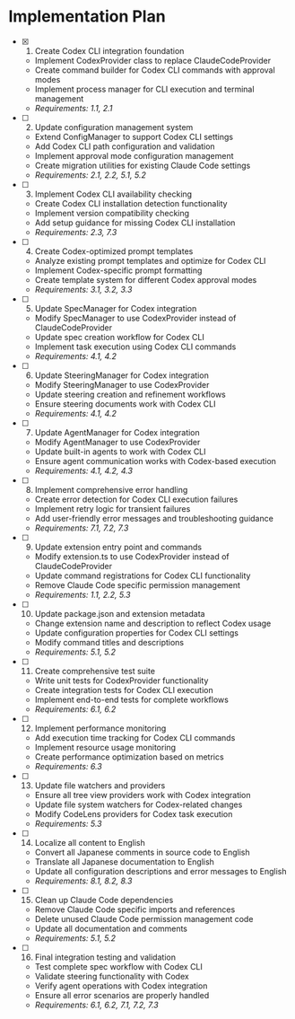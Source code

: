 # Implementation Plan

- [x] 1. Create Codex CLI integration foundation
  - Implement CodexProvider class to replace ClaudeCodeProvider
  - Create command builder for Codex CLI commands with approval modes
  - Implement process manager for CLI execution and terminal management
  - _Requirements: 1.1, 2.1_

- [ ] 2. Update configuration management system
  - Extend ConfigManager to support Codex CLI settings
  - Add Codex CLI path configuration and validation
  - Implement approval mode configuration management
  - Create migration utilities for existing Claude Code settings
  - _Requirements: 2.1, 2.2, 5.1, 5.2_

- [ ] 3. Implement Codex CLI availability checking
  - Create Codex CLI installation detection functionality
  - Implement version compatibility checking
  - Add setup guidance for missing Codex CLI installation
  - _Requirements: 2.3, 7.3_

- [ ] 4. Create Codex-optimized prompt templates
  - Analyze existing prompt templates and optimize for Codex CLI
  - Implement Codex-specific prompt formatting
  - Create template system for different Codex approval modes
  - _Requirements: 3.1, 3.2, 3.3_

- [ ] 5. Update SpecManager for Codex integration
  - Modify SpecManager to use CodexProvider instead of ClaudeCodeProvider
  - Update spec creation workflow for Codex CLI
  - Implement task execution using Codex CLI commands
  - _Requirements: 4.1, 4.2_

- [ ] 6. Update SteeringManager for Codex integration
  - Modify SteeringManager to use CodexProvider
  - Update steering creation and refinement workflows
  - Ensure steering documents work with Codex CLI
  - _Requirements: 4.1, 4.2_

- [ ] 7. Update AgentManager for Codex integration
  - Modify AgentManager to use CodexProvider
  - Update built-in agents to work with Codex CLI
  - Ensure agent communication works with Codex-based execution
  - _Requirements: 4.1, 4.2, 4.3_

- [ ] 8. Implement comprehensive error handling
  - Create error detection for Codex CLI execution failures
  - Implement retry logic for transient failures
  - Add user-friendly error messages and troubleshooting guidance
  - _Requirements: 7.1, 7.2, 7.3_

- [ ] 9. Update extension entry point and commands
  - Modify extension.ts to use CodexProvider instead of ClaudeCodeProvider
  - Update command registrations for Codex CLI functionality
  - Remove Claude Code specific permission management
  - _Requirements: 1.1, 2.2, 5.3_

- [ ] 10. Update package.json and extension metadata
  - Change extension name and description to reflect Codex usage
  - Update configuration properties for Codex CLI settings
  - Modify command titles and descriptions
  - _Requirements: 5.1, 5.2_

- [ ] 11. Create comprehensive test suite
  - Write unit tests for CodexProvider functionality
  - Create integration tests for Codex CLI execution
  - Implement end-to-end tests for complete workflows
  - _Requirements: 6.1, 6.2_

- [ ] 12. Implement performance monitoring
  - Add execution time tracking for Codex CLI commands
  - Implement resource usage monitoring
  - Create performance optimization based on metrics
  - _Requirements: 6.3_

- [ ] 13. Update file watchers and providers
  - Ensure all tree view providers work with Codex integration
  - Update file system watchers for Codex-related changes
  - Modify CodeLens providers for Codex task execution
  - _Requirements: 5.3_

- [ ] 14. Localize all content to English
  - Convert all Japanese comments in source code to English
  - Translate all Japanese documentation to English
  - Update all configuration descriptions and error messages to English
  - _Requirements: 8.1, 8.2, 8.3_

- [ ] 15. Clean up Claude Code dependencies
  - Remove Claude Code specific imports and references
  - Delete unused Claude Code permission management code
  - Update all documentation and comments
  - _Requirements: 5.1, 5.2_

- [ ] 16. Final integration testing and validation
  - Test complete spec workflow with Codex CLI
  - Validate steering functionality with Codex
  - Verify agent operations with Codex integration
  - Ensure all error scenarios are properly handled
  - _Requirements: 6.1, 6.2, 7.1, 7.2, 7.3_